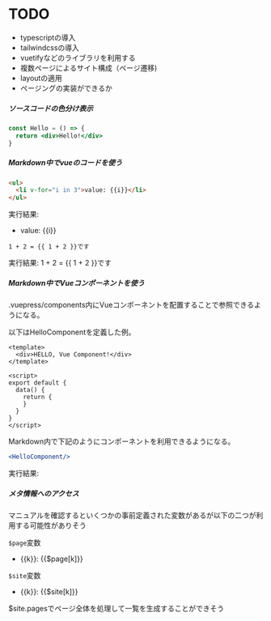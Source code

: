 # TODO

- typescriptの導入
- tailwindcssの導入
- vuetifyなどのライブラリを利用する
- 複数ページによるサイト構成（ページ遷移)
- layoutの適用
- ページングの実装ができるか

##### ソースコードの色分け表示

```jsx
const Hello = () => {
  return <div>Hello!</div>
}
```

##### Markdown中でvueのコードを使う

```html
<ul>
  <li v-for="i in 3">value: {{i}}</li>
</ul>
```
実行結果:
<ul>
  <li v-for="i in 3">value: {{i}}</li>
</ul>

```
1 + 2 = {{ 1 + 2 }}です
```

実行結果:
1 + 2 = {{ 1 + 2 }}です

##### Markdown中でVueコンポーネントを使う

.vuepress/components内にVueコンポーネントを配置することで参照できるようになる。

以下はHelloComponentを定義した例。
```vue
<template>
  <div>HELLO, Vue Component!</div>
</template>

<script>
export default {
  data() {
    return {
    }
  }
}
</script>

```

Markdown内で下記のようにコンポーネントを利用できるようになる。

```jsx
<HelloComponent/>
```

実行結果:

<HelloComponent/>

##### メタ情報へのアクセス

マニュアルを確認するといくつかの事前定義された変数があるが以下の二つが利用する可能性がありそう

`$page`変数

<ul>
  <li v-for="k in Object.keys($page)">
  {{k}}: {{$page[k]}}
  </li>
</ul>

`$site`変数

<ul>
  <li v-for="k in Object.keys($site)">
  {{k}}: {{$site[k]}}
  </li>
</ul>

$site.pagesでページ全体を処理して一覧を生成することができそう
